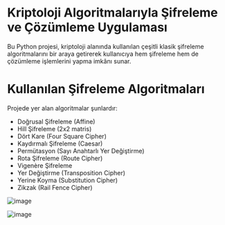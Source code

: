 # Kriptoloji Algoritmalarıyla Şifreleme ve Çözümleme Uygulaması
Bu Python projesi, kriptoloji alanında kullanılan çeşitli klasik şifreleme algoritmalarını bir araya getirerek kullanıcıya hem şifreleme hem de çözümleme işlemlerini yapma imkânı sunar.

# Kullanılan Şifreleme Algoritmaları
Projede yer alan algoritmalar şunlardır:

- Doğrusal Şifreleme (Affine)
- Hill Şifreleme (2x2 matris)
- Dört Kare (Four Square Cipher)
- Kaydırmalı Şifreleme (Caesar)
- Permütasyon (Sayı Anahtarlı Yer Değiştirme)
- Rota Şifreleme (Route Cipher)
- Vigenère Şifreleme
- Yer Değiştirme (Transposition Cipher)
- Yerine Koyma (Substitution Cipher)
- Zikzak (Rail Fence Cipher)



![image](https://github.com/user-attachments/assets/3e06cb9f-cbae-4e35-a76a-f9518f22fb58)










![image](https://github.com/user-attachments/assets/0e8b7d3f-05cd-42f0-9e00-3e572c884e5d)
